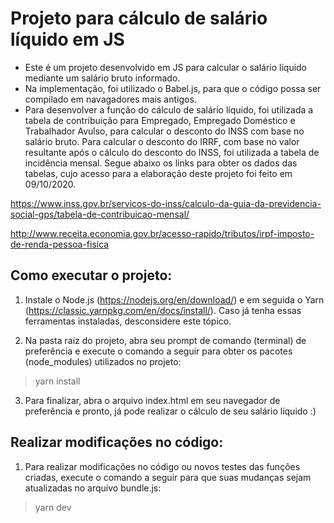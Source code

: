 # Projeto para cálculo de salário líquido em JS

- Este é um projeto desenvolvido em JS para calcular o salário líquido mediante um salário bruto informado.
- Na implementação, foi utilizado o Babel.js, para que o código possa ser compilado em navagadores mais antigos.
- Para desenvolver a função do cálculo de salário líquido, foi utilizada a tabela de contribuição para Empregado, Empregado Doméstico e Trabalhador Avulso, para calcular
o desconto do INSS com base no salário bruto. Para calcular o desconto do IRRF, com base no valor resultante após o cálculo do desconto do INSS, foi utilizada a tabela 
de incidência mensal. Segue abaixo os links para obter os dados das tabelas, cujo acesso para a elaboração deste projeto foi feito em 09/10/2020.

https://www.inss.gov.br/servicos-do-inss/calculo-da-guia-da-previdencia-social-gps/tabela-de-contribuicao-mensal/

http://www.receita.economia.gov.br/acesso-rapido/tributos/irpf-imposto-de-renda-pessoa-fisica

## Como executar o projeto:

1) Instale o Node.js (https://nodejs.org/en/download/) e em seguida o Yarn (https://classic.yarnpkg.com/en/docs/install/). Caso já tenha essas ferramentas instaladas,
desconsidere este tópico.

2) Na pasta raiz do projeto, abra seu prompt de comando (terminal) de preferência e execute o comando a seguir para obter os pacotes (node_modules) utilizados no projeto:

> yarn install

3) Para finalizar, abra o arquivo index.html em seu navegador de preferência e pronto, já pode realizar o cálculo de seu salário líquido :)

## Realizar modificações no código:

1) Para realizar modificações no código ou novos testes das funções criadas, execute o comando a seguir para que suas mudanças sejam atualizadas no arquivo bundle.js:

> yarn dev
